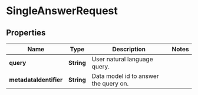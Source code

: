 

# SingleAnswerRequest


## Properties

| Name | Type | Description | Notes |
|------------ | ------------- | ------------- | -------------|
|**query** | **String** | User natural language query. |  |
|**metadataIdentifier** | **String** | Data model id to answer the query on. |  |



